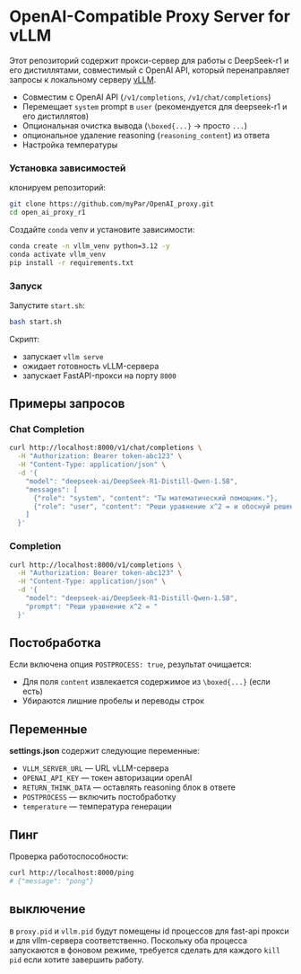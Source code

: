 # OpenAI-Compatible Proxy Server for vLLM

Этот репозиторий содержит прокси-сервер для работы с DeepSeek-r1 и его дистиллятами, совместимый с OpenAI API, который перенаправляет запросы к локальному серверу [vLLM](https://github.com/vllm-project/vllm).

- Совместим с OpenAI API (`/v1/completions`, `/v1/chat/completions`)
- Перемещает `system` prompt в `user` (рекомендуется для deepseek-r1 и его дистиллятов)
- Опциональная очистка вывода (`\boxed{...}` → просто `...`)
- опциональное удаление reasoning (`reasoning_content`) из ответа
- Настройка температуры

### Установка зависимостей

клонируем репозиторий:
```bash
git clone https://github.com/myPar/OpenAI_proxy.git
cd open_ai_proxy_r1
```

Создайте `conda` venv и установите зависимости:

```bash
conda create -n vllm_venv python=3.12 -y
conda activate vllm_venv
pip install -r requirements.txt
```

### Запуск

Запустите `start.sh`:

```bash
bash start.sh
```

Скрипт:
- запускает `vllm serve`
- ожидает готовность vLLM-сервера
- запускает FastAPI-прокси на порту `8000`

## Примеры запросов

### Chat Completion

```bash
curl http://localhost:8000/v1/chat/completions \
  -H "Authorization: Bearer token-abc123" \
  -H "Content-Type: application/json" \
  -d '{
    "model": "deepseek-ai/DeepSeek-R1-Distill-Qwen-1.5B",
    "messages": [
      {"role": "system", "content": "Ты математический помощник."},
      {"role": "user", "content": "Реши уравнение x^2 = и обоснуй решение."}
    ]
  }'
```

### Completion

```bash
curl http://localhost:8000/v1/completions \
  -H "Authorization: Bearer token-abc123" \
  -H "Content-Type: application/json" \
  -d '{
    "model": "deepseek-ai/DeepSeek-R1-Distill-Qwen-1.5B",
    "prompt": "Реши уравнение x^2 = "
  }'
```

## Постобработка

Если включена опция `POSTPROCESS: true`, результат очищается:
- Для поля `content` извлекается содержимое из `\boxed{...}` (если есть)
- Убираются лишние пробелы и переводы строк

## Переменные
__settings.json__ содержит следующие переменные:
- `VLLM_SERVER_URL` — URL vLLM-сервера
- `OPENAI_API_KEY` — токен авторизации openAI
- `RETURN_THINK_DATA` — оставлять reasoning блок в ответе
- `POSTPROCESS` — включить постобработку
- `temperature` — температура генерации

## Пинг

Проверка работоспособности:

```bash
curl http://localhost:8000/ping
# {"message": "pong"}
```

## выключение

в `proxy.pid` и `vllm.pid` будут помещены id процессов для fast-api прокси и для vllm-сервера соответственно. Поскольку оба процесса запускаются в фоновом режиме, требуется сделать для каждого `kill pid` если хотите завершить работу.
